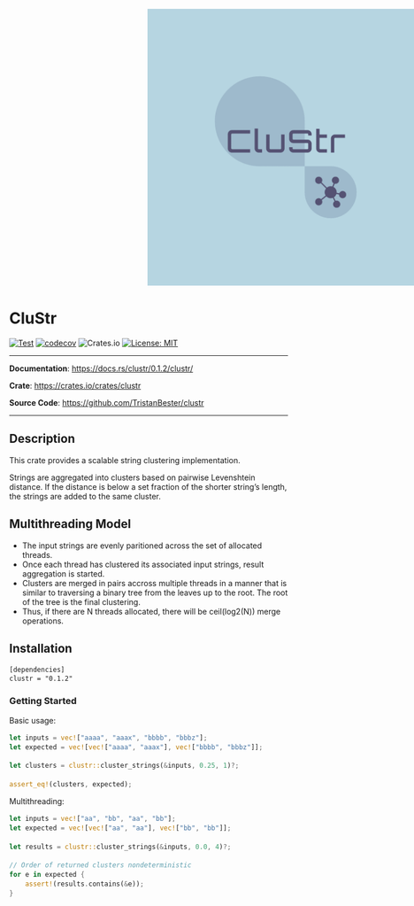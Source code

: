 [<img src="./docs/logo.png" width="500" style="padding-left: 250px;"/>](./docs/logo.png)

# CluStr

[![Test](https://github.com/TristanBester/clustr/actions/workflows/test.yaml/badge.svg)](https://github.com/TristanBester/clustr/actions/workflows/test.yaml)
[![codecov](https://codecov.io/gh/TristanBester/clustr/branch/main/graph/badge.svg?token=1ISWO9KU9S)](https://codecov.io/gh/TristanBester/clustr)
![Crates.io](https://img.shields.io/crates/v/clustr?color=blue)
[![License: MIT](https://img.shields.io/badge/License-MIT-blue.svg?style=flat&logo=git)](https://opensource.org/licenses/MIT)

---

**Documentation**: <a href="https://docs.rs/clustr/0.1.2/clustr" target="_blank">https://docs.rs/clustr/0.1.2/clustr/</a>

**Crate**: <a href="https://crates.io/crates/clustr" target="_blank">https://crates.io/crates/clustr</a>

**Source Code**: <a href="https://github.com/TristanBester/clustr" target="_blank">https://github.com/TristanBester/clustr</a>

---

## Description
This crate provides a scalable string clustering implementation.

Strings are aggregated into clusters based on pairwise Levenshtein distance. If the distance is below a set fraction of the shorter string’s length, the strings are added to the same cluster.

## Multithreading Model
- The input strings are evenly paritioned across the set of allocated threads.
- Once each thread has clustered its associated input strings, result aggregation is started.
- Clusters are merged in pairs accross multiple threads in a manner that is similar to traversing a binary tree from the leaves up to the root. The root of the tree is the final clustering.
- Thus, if there are N threads allocated, there will be ceil(log2(N)) merge operations.

## Installation
```
[dependencies]
clustr = "0.1.2"
```

### Getting Started
Basic usage:
```rust
let inputs = vec!["aaaa", "aaax", "bbbb", "bbbz"];
let expected = vec![vec!["aaaa", "aaax"], vec!["bbbb", "bbbz"]];

let clusters = clustr::cluster_strings(&inputs, 0.25, 1)?;

assert_eq!(clusters, expected);
```

Multithreading:
```rust
let inputs = vec!["aa", "bb", "aa", "bb"];
let expected = vec![vec!["aa", "aa"], vec!["bb", "bb"]];

let results = clustr::cluster_strings(&inputs, 0.0, 4)?;
  
// Order of returned clusters nondeterministic
for e in expected {
    assert!(results.contains(&e));
}
```






